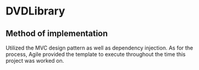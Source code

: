 # DVDLibrary

## Method of implementation
Utilized the MVC design pattern as well as dependency injection. As for the process, Agile provided the template to execute throughout the time this project was worked on.

